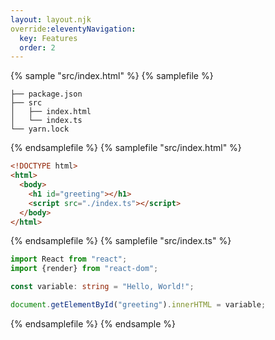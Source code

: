 ```yaml
---
layout: layout.njk
override:eleventyNavigation:
  key: Features
  order: 2
---
```


{% sample "src/index.html" %}
{% samplefile %}

```
├── package.json
├── src
│   ├── index.html
│   └── index.ts
└── yarn.lock
```

{% endsamplefile %}
{% samplefile "src/index.html" %}

```html
<!DOCTYPE html>
<html>
  <body>
    <h1 id="greeting"></h1>
    <script src="./index.ts"></script>
  </body>
</html>
```

{% endsamplefile %}
{% samplefile "src/index.ts" %}

```ts
import React from "react";
import {render} from "react-dom";

const variable: string = "Hello, World!";

document.getElementById("greeting").innerHTML = variable;
```

{% endsamplefile %}
{% endsample %}
